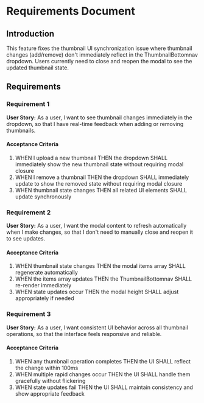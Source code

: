 # Requirements Document

## Introduction

This feature fixes the thumbnail UI synchronization issue where thumbnail changes (add/remove) don't immediately reflect in the ThumbnailBottomnav dropdown. Users currently need to close and reopen the modal to see the updated thumbnail state.

## Requirements

### Requirement 1

**User Story:** As a user, I want to see thumbnail changes immediately in the dropdown, so that I have real-time feedback when adding or removing thumbnails.

#### Acceptance Criteria

1. WHEN I upload a new thumbnail THEN the dropdown SHALL immediately show the new thumbnail state without requiring modal closure
2. WHEN I remove a thumbnail THEN the dropdown SHALL immediately update to show the removed state without requiring modal closure
3. WHEN thumbnail state changes THEN all related UI elements SHALL update synchronously

### Requirement 2

**User Story:** As a user, I want the modal content to refresh automatically when I make changes, so that I don't need to manually close and reopen it to see updates.

#### Acceptance Criteria

1. WHEN thumbnail state changes THEN the modal items array SHALL regenerate automatically
2. WHEN the items array updates THEN the ThumbnailBottomnav SHALL re-render immediately
3. WHEN state updates occur THEN the modal height SHALL adjust appropriately if needed

### Requirement 3

**User Story:** As a user, I want consistent UI behavior across all thumbnail operations, so that the interface feels responsive and reliable.

#### Acceptance Criteria

1. WHEN any thumbnail operation completes THEN the UI SHALL reflect the change within 100ms
2. WHEN multiple rapid changes occur THEN the UI SHALL handle them gracefully without flickering
3. WHEN state updates fail THEN the UI SHALL maintain consistency and show appropriate feedback